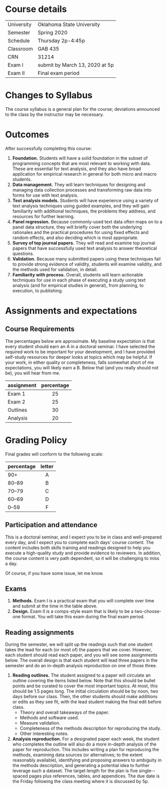 # Course details

|  |  |
------|----------
University | Oklahoma State University
Semester | Spring 2020
Schedule | Thursday 2p-4:45p
Classroom | GAB 435
CRN | 31214
Exam I | submit by March 13, 2020 at 5p
Exam II | Final exam period


# Changes to Syllabus

The course syllabus is a general plan for the course; deviations announced to the class by the instructor may be necessary.


# Outcomes

After successfully completing this course:

1. **Foundation.** Students will have a solid foundation in the subset of programming concepts that are most relevant to working with data. These are essential for text analysis, and they also have broad application for empirical research in general for both micro and macro students.
1. **Data management.** They will learn techniques for designing and managing data collection processes and transforming raw data into forms for use with text analysis.
1. **Text analysis models.** Students will have experience using a variety of text analysis techniques using guided examples, and they will gain familiarity with additional techniques, the problems they address, and resources for further learning.
1. **Panel regression.** Because commonly-used text data often maps on to a panel data structure, they will briefly cover both the underlying rationales and the practical procedures for using fixed effects and random effects, and also deciding which is most appropriate.
1. **Survey of top journal papers.** They will read and examine top journal papers that have successfully used text analysis to answer theoretical questions.
1. **Validation.** Because many submitted papers using these techniques fail to provide strong evidence of validity, students will examine validity, and the methods used for validation, in detail.
1. **Familiarity with process.** Overall, students will learn actionable techniques for use in each phase of executing a study using text analysis (and for empirical studies in general), from planning, to execution, to publishing.


# Assignments and expectations


## Course Requirements

The percentages below are approximate.
My baseline expectation is that every student should earn an A in a doctoral seminar.
I have selected the required work to be important for your development, and I have provided self-study resources for deeper looks at topics which may be helpful.
If your work, in either quality or completeness, falls somewhat short of me expectations, you will likely earn a B.
Below that (and you really should not be), you will hear from me.


assignment | percentage
-----------|:---------:
Exam 1 | 25
Exam 2 | 25
Outlines | 30
Analysis | 20


# Grading Policy

Final grades will conform to the following scale:

percentage | letter
-----------|:-----:
90+   | A
80–89 | B
70–79 | C
60–69 | D
0–59  | F


## Participation and attendance

This is a doctoral seminar, and I expect you to be in class and well-prepared every day, and I expect you to complete each days' course content.
The content includes both skills training and readings designed to help you execute a high-quality study and provide evidence to reviewers.
In addition, the course content is very path dependent, so it will be challenging to miss a day.

Of course, if you have some issue, let me know.


## Exams

1. **Methods.** Exam I is a practical exam that you will complete over time and submit at the time in the table above.
1. **Design.** Exam II is a comps-style exam that is likely to be a two-choose-one format. You will take this exam during the final exam period.


## Reading assignments

During the semester, we will split up the readings such that one student takes the lead for each (or most of) the papers that we cover.
However, each student should read each paper, and you will see some assignments below.
The overall design is that each student will lead three papers in the semester and do an in-depth analysis reproduction on one of those three.

1. **Reading outlines.** The student assigned to a paper will circulate an outline covering the items listed below. Note that this should be bullet points and be curated to cover the most important topics. At most, this should be 1.5 pages long. The initial circulation should be by noon, two days before our class. Then, the other students should make additions or edits as they see fit, with the lead student making the final edit before class.
    - Theory and overall takeaways of the paper.
    - Methods and software used.
    - Measure validation.
    - Completeness of the methods description for reproducing the study.
    - Other interesting notes.
1. **Analysis reproduction.** For a designated paper each week, the student who completes the outline will also do a more in-depth analysis of the paper for reproduction. This includes writing a plan for reproducing the methods, examining data sources (or alternatives; to the extent reasonably available), identifying and proposing answers to ambiguity in the methods description, and generating a potential idea to further leverage such a dataset. The target length for the plan is five single--spaced pages plus references, tables, and appendices. The due date is the Friday following the class meeting where it is discussed by 5p.
